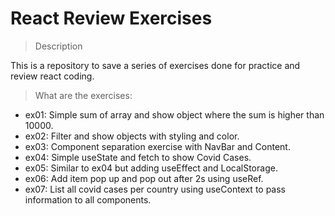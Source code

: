 # React Review Exercises

> Description

This is a repository to save a series of exercises done for practice and review react coding.

> What are the exercises:

- ex01: Simple sum of array and show object where the sum is higher than 10000.
- ex02: Filter and show objects with styling and color.
- ex03: Component separation exercise with NavBar and Content.
- ex04: Simple useState and fetch to show Covid Cases.
- ex05: Similar to ex04 but adding useEffect and LocalStorage.
- ex06: Add item pop up and pop out after 2s using useRef.
- ex07: List all covid cases per country using useContext to pass information to all components.
